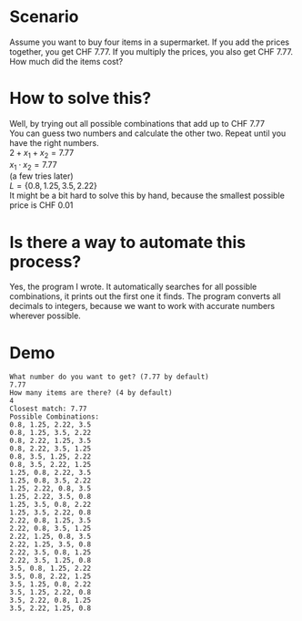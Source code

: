 # Scenario
Assume you want to buy four items in a supermarket. If you add the prices together, you get CHF 7.77. If you multiply the prices, you also get CHF 7.77. How much did the items cost?
# How to solve this?
Well, by trying out all possible combinations that add up to CHF 7.77 \
You can guess two numbers and calculate the other two. Repeat until you have the right numbers. \
$2+x_1+x_2 = 7.77$ \
$x_1 \cdot x_2 = 7.77$ \
(a few tries later) \
$L = \{0.8, 1.25, 3.5, 2.22\}$ \
It might be a bit hard to solve this by hand, because the smallest possible price is CHF 0.01 
# Is there a way to automate this process?
Yes, the program I wrote.
It automatically searches for all possible combinations, it prints out the first one it finds.
The program converts all decimals to integers, because we want to work with accurate numbers wherever possible.
# Demo
```
What number do you want to get? (7.77 by default)
7.77
How many items are there? (4 by default)
4
Closest match: 7.77
Possible Combinations:
0.8, 1.25, 2.22, 3.5
0.8, 1.25, 3.5, 2.22
0.8, 2.22, 1.25, 3.5
0.8, 2.22, 3.5, 1.25
0.8, 3.5, 1.25, 2.22
0.8, 3.5, 2.22, 1.25
1.25, 0.8, 2.22, 3.5
1.25, 0.8, 3.5, 2.22
1.25, 2.22, 0.8, 3.5
1.25, 2.22, 3.5, 0.8
1.25, 3.5, 0.8, 2.22
1.25, 3.5, 2.22, 0.8
2.22, 0.8, 1.25, 3.5
2.22, 0.8, 3.5, 1.25
2.22, 1.25, 0.8, 3.5
2.22, 1.25, 3.5, 0.8
2.22, 3.5, 0.8, 1.25
2.22, 3.5, 1.25, 0.8
3.5, 0.8, 1.25, 2.22
3.5, 0.8, 2.22, 1.25
3.5, 1.25, 0.8, 2.22
3.5, 1.25, 2.22, 0.8
3.5, 2.22, 0.8, 1.25
3.5, 2.22, 1.25, 0.8
```
